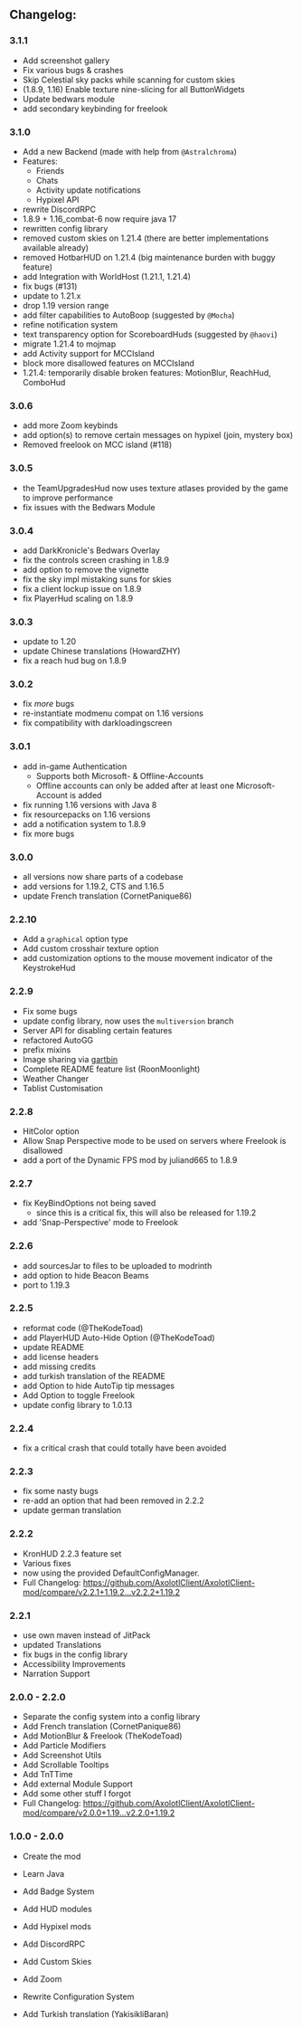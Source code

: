 ## Changelog:

### 3.1.1

- Add screenshot gallery
- Fix various bugs & crashes
- Skip Celestial sky packs while scanning for custom skies
- (1.8.9, 1.16) Enable texture nine-slicing for all ButtonWidgets
- Update bedwars module
- add secondary keybinding for freelook

### 3.1.0

- Add a new Backend (made with help from `@Astralchroma`)
- Features:
	- Friends
	- Chats
	- Activity update notifications
	- Hypixel API
- rewrite DiscordRPC
- 1.8.9 + 1.16_combat-6 now require java 17
- rewritten config library
- removed custom skies on 1.21.4 (there are better implementations available already)
- removed HotbarHUD on 1.21.4 (big maintenance burden with buggy feature)
- add Integration with WorldHost (1.21.1, 1.21.4)
- fix bugs (#131)
- update to 1.21.x
- drop 1.19 version range
- add filter capabilities to AutoBoop (suggested by `@Mocha`)
- refine notification system
- text transparency option for ScoreboardHuds (suggested by `@haovi`)
- migrate 1.21.4 to mojmap
- add Activity support for MCCIsland
- block more disallowed features on MCCIsland
- 1.21.4: temporarily disable broken features: MotionBlur, ReachHud, ComboHud

### 3.0.6

- add more Zoom keybinds
- add option(s) to remove certain messages on hypixel (join, mystery box)
- Removed freelook on MCC island (#118)

### 3.0.5

- the TeamUpgradesHud now uses texture atlases provided by the game to improve performance
- fix issues with the Bedwars Module

### 3.0.4

- add DarkKronicle's Bedwars Overlay
- fix the controls screen crashing in 1.8.9
- add option to remove the vignette
- fix the sky impl mistaking suns for skies
- fix a client lockup issue on 1.8.9
- fix PlayerHud scaling on 1.8.9

### 3.0.3

- update to 1.20
- update Chinese translations (HowardZHY)
- fix a reach hud bug on 1.8.9

### 3.0.2

- fix *more* bugs
- re-instantiate modmenu compat on 1.16 versions
- fix compatibility with darkloadingscreen

### 3.0.1

- add in-game Authentication
	- Supports both Microsoft- & Offline-Accounts
	- Offline accounts can only be added after at least one Microsoft-Account is added
- fix running 1.16 versions with Java 8
- fix resourcepacks on 1.16 versions
- add a notification system to 1.8.9
- fix more bugs

### 3.0.0

- all versions now share parts of a codebase
- add versions for 1.19.2, CTS and 1.16.5
- update French translation (CornetPanique86)

### 2.2.10

- Add a `graphical` option type
- Add custom crosshair texture option
- add customization options to the mouse movement indicator of the KeystrokeHud

### 2.2.9

- Fix some bugs
- update config library, now uses the `multiversion` branch
- Server API for disabling certain features
- refactored AutoGG
- prefix mixins
- Image sharing via [gartbin](https://bin.gart.sh)
- Complete README feature list (RoonMoonlight)
- Weather Changer
- Tablist Customisation

### 2.2.8

- HitColor option
- Allow Snap Perspective mode to be used on servers where Freelook is disallowed
- add a port of the Dynamic FPS mod by juliand665 to 1.8.9

### 2.2.7

- fix KeyBindOptions not being saved
	- since this is a critical fix, this will also be released for 1.19.2
- add 'Snap-Perspective' mode to Freelook

### 2.2.6

- add sourcesJar to files to be uploaded to modrinth
- add option to hide Beacon Beams
- port to 1.19.3

### 2.2.5

- reformat code (@TheKodeToad)
- add PlayerHUD Auto-Hide Option (@TheKodeToad)
- update README
- add license headers
- add missing credits
- add turkish translation of the README
- add Option to hide AutoTip tip messages
- Add Option to toggle Freelook
- update config library to 1.0.13

### 2.2.4

- fix a critical crash that could totally have been avoided

### 2.2.3

- fix some nasty bugs
- re-add an option that had been removed in 2.2.2
- update german translation

### 2.2.2

- KronHUD 2.2.3 feature set
- Various fixes
- now using the provided DefaultConfigManager.
- Full Changelog: https://github.com/AxolotlClient/AxolotlClient-mod/compare/v2.2.1+1.19.2...v2.2.2+1.19.2


### 2.2.1

- use own maven instead of JitPack
- updated Translations
- fix bugs in the config library
- Accessibility Improvements
- Narration Support

### 2.0.0 - 2.2.0

- Separate the config system into a config library
- Add French translation (CornetPanique86)
- Add MotionBlur & Freelook (TheKodeToad)
- Add Particle Modifiers
- Add Screenshot Utils
- Add Scrollable Tooltips
- Add TnTTime
- Add external Module Support
- Add some other stuff I forgot
- Full Changelog: https://github.com/AxolotlClient/AxolotlClient-mod/compare/v2.0.0+1.19...v2.2.0+1.19.2


### 1.0.0 - 2.0.0

- Create the mod
- Learn Java
- Add Badge System
- Add HUD modules
- Add Hypixel mods
- Add DiscordRPC
- Add Custom Skies
- Add Zoom
- Rewrite Configuration System

- Add Turkish translation (YakisikliBaran)
